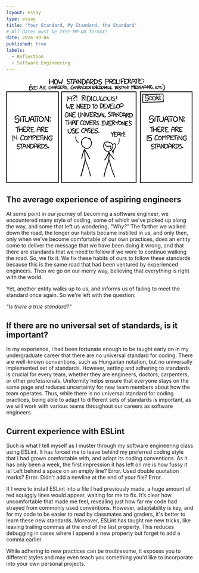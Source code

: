```yaml
---
layout: essay
type: essay
title: "Your Standard, My Standard, the Standard"
# All dates must be YYYY-MM-DD format!
date: 2024-09-04
published: true
labels:
  - Reflection
  - Software Engineering
---
```


<img width="500px" class="rounded float-start pe-4" src="../img/coding-standards/coding-standards.png">

## The average experience of aspiring engineers
At some point in our journey of becoming a software engineer, we encountered many style of coding, some of which we've picked up along the way, and some that left us wondering, *"Why?"* The farther we walked down the road, the longer our habits became instilled in us, and only then, only when we've become comfortable of our own practices, does an entity come to deliver the message that we have been doing it wrong, and that there are standards that we need to follow if we were to continue walking the road. So, we fix it. We fix these habits of ours to follow these standards because this is the same road that had been ventured by experienced engineers. Then we go on our merry way, believing that everything is right with the world.

Yet, another entity walks up to us, and informs us of failing to meet the standard once again. So we're left with the question:

*"Is there a true standard?"*

## If there are no universal set of standards, is it important?
In my experience, I had been fortunate enough to be taught early on in my undergraduate career that there are no universal standard for coding. There are well-known conventions, such as Hungarian notation, but no universally implemented set of standards. However, setting and adhering to standards is crucial for every team, whether they are engineers, doctors, carpenters, or other professionals. Uniformity helps ensure that everyone stays on the same page and reduces uncertainty for new team members about how the team operates. Thus, while there is no universal standard for coding practices, being able to adapt to different sets of standards is important, as we will work with various teams throughout our careers as software engineers.

## Current experience with ESLint
Such is what I tell myself as I muster through my software engineering class using ESLint. It has forced me to leave behind my preferred coding style that I had grown comfortable with, and adapt its coding conventions. As it has only been a week, the first impression it has left on me is how fussy it is! Left behind a space on an empty line? Error. Used double quotation marks? Error. Didn't add a newline at the end of your file? Error.

If I were to install ESLint into a file I had previously made, a huge amount of red squiggly lines would appear, waiting for me to fix. It’s clear how uncomfortable that made me feel, revealing just how far my code had strayed from commonly used conventions. However, adaptability is key, and for my code to be easier to read by classmates and graders, it's better to learn these new standards. Moreover, ESLint has taught me new tricks, like leaving trailing commas at the end of the last property. This reduces debugging in cases where I append a new property but forget to add a comma earlier.

While adhering to new practices can be troublesome, it exposes you to different styles and may even teach you something you'd like to incorporate into your own personal projects.